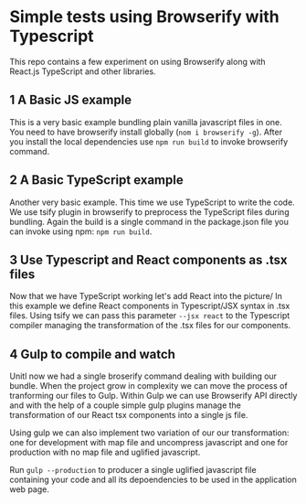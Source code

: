 # Simple tests using Browserify with Typescript

This repo contains a few experiment on using Browserify along with React.js TypeScript and other libraries.

## 1 A Basic JS example

This is a very basic example bundling plain vanilla javascript files in one.
You need to have browserify install globally (`nom i browserify -g`). 
After you install the local dependencies use `npm run build` to invoke browserify command.


## 2 A Basic TypeScript example 

Another very basic example. This time we use TypeScript to write the code.
We use tsify plugin in browserify to preprocess the TypeScript files during bundling.
Again the build is a single command in the package.json file you can invoke using npm:
`npm run build`.

## 3 Use Typescript and React components as .tsx files 

Now that we have TypeScript working let's add React into the picture/ 
In this example we define React components in Typescript/JSX syntax in .tsx files.
Using tsify we can pass this parameter `--jsx react` to the Typescript compiler 
managing the transformation of the .tsx files for our components.

## 4 Gulp to compile and watch  

Unitl now we had a single broserify command dealing with building our bundle.
When the project grow in complexity we can move the process of tranforming our
files to Gulp.
Within Gulp we can use Browserify API directly and with the help of a couple simple 
gulp plugins manage the transformation of our React tsx components into a single js file.

Using gulp we can also implement two variation of our our transformation: one for development
with map file and uncompress javascript and one for production with no map file and uglified
javascript.

Run `gulp --production` to producer a single uglified javascript file containing your code and
all its depoendencies to be used in the application web page.


 
